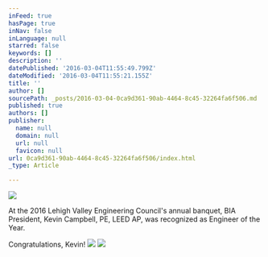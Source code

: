 ```yaml
---
inFeed: true
hasPage: true
inNav: false
inLanguage: null
starred: false
keywords: []
description: ''
datePublished: '2016-03-04T11:55:49.799Z'
dateModified: '2016-03-04T11:55:21.155Z'
title: ''
author: []
sourcePath: _posts/2016-03-04-0ca9d361-90ab-4464-8c45-32264fa6f506.md
published: true
authors: []
publisher:
  name: null
  domain: null
  url: null
  favicon: null
url: 0ca9d361-90ab-4464-8c45-32264fa6f506/index.html
_type: Article

---
```

![](https://s3-us-west-2.amazonaws.com/the-grid-img/p/5c3cf95ad6fffede299549a9086a119cdb85881d.jpg)

At the 2016 Lehigh Valley Engineering Council's annual banquet, BIA President, Kevin Campbell, PE, LEED AP, was recognized as Engineer of the Year.

[][0]

Congratulations, Kevin!
![](https://s3-us-west-2.amazonaws.com/the-grid-img/p/7209f0bf9a10f1dac2f3b23d6efc44a3d6b84ea3.jpg)
![](https://the-grid-user-content.s3-us-west-2.amazonaws.com/04e0a435-a81e-4dc4-999c-df821031c78b.jpg)

[0]: https://www.facebook.com/hashtag/bia?source=feed_text&story_id=1121928497827005